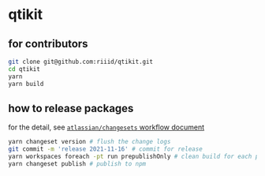 # qtikit

## for contributors
```sh
git clone git@github.com:riiid/qtikit.git
cd qtikit
yarn
yarn build
```

## how to release packages
for the detail, see [`atlassian/changesets` workflow document][changesets]

[changesets]: https://github.com/atlassian/changesets/tree/main/packages/cli#base-workflow

```sh
yarn changeset version # flush the change logs
git commit -m 'release 2021-11-16' # commit for release
yarn workspaces foreach -pt run prepublishOnly # clean build for each packages
yarn changeset publish # publish to npm
```
